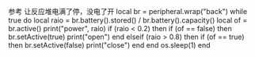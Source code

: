 参考 让反应堆电满了停，没电了开
local br = peripheral.wrap("back")
while true do
    local raio = br.battery().stored() / br.battery().capacity()
    local of = br.active()
    print("power", raio)
    if (raio < 0.2) then
        if (of == false) then
            br.setActive(true)
            print("open")
        end
    elseif (raio > 0.8) then
        if (of == true) then
            br.setActive(false)
            print("close")
        end
    end
    os.sleep(1)
end
